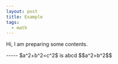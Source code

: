 ```yaml
---
layout: post
title: Example 
tags: 
  - math
---
```


<p class="message"> 

Hi, I am preparing some contents.
  </p>
-----
$a^2+b^2=c^2$ is abcd $$a^2=b^2$$

